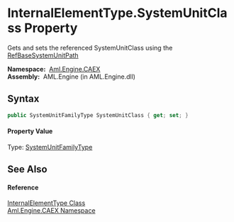 InternalElementType.SystemUnitClass Property
============================================
Gets and sets the referenced SystemUnitClass using the [RefBaseSystemUnitPath][1]

  **Namespace:**  [Aml.Engine.CAEX][2]  
  **Assembly:**  AML.Engine (in AML.Engine.dll)

Syntax
------

```csharp
public SystemUnitFamilyType SystemUnitClass { get; set; }
```

#### Property Value
Type: [SystemUnitFamilyType][3]

See Also
--------

#### Reference
[InternalElementType Class][4]  
[Aml.Engine.CAEX Namespace][2]  

[1]: RefBaseSystemUnitPath.md
[2]: ../README.md
[3]: ../SystemUnitFamilyType/README.md
[4]: README.md
[5]: https://www.automationml.org
[6]: ../../icons/logoShade.png